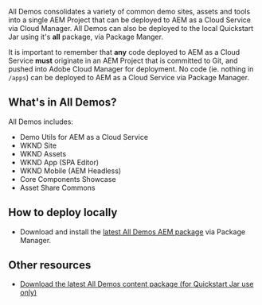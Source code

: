All Demos consolidates a variety of common demo sites, assets and tools into a single AEM Project that can be deployed to AEM as a Cloud Service via Cloud Manager.
All Demos can also be deployed to the local Quickstart Jar using it's **all** package, via Package Manger.

It is important to remember that **any** code deployed to AEM as a Cloud Service **must** originate in an AEM Project that is committed to Git, and pushed into Adobe Cloud Manager for deployment. No code (ie. nothing in `/apps`) can be deployed to AEM as a Cloud Service via Package Manager.

## What's in All Demos?

All Demos includes:

+ Demo Utils for AEM as a Cloud Service
+ WKND Site
+ WKND Assets
+ WKND App (SPA Editor)
+ WKND Mobile (AEM Headless)
+ Core Components Showcase
+ Asset Share Commons

## How to deploy locally

+ Download and install the [latest All Demos AEM package](https://internal.adobedemo.com/content/demo-hub/en/demos/external/aem-all-demos.html) via Package Manager. 

## Other resources

+ [Download the latest All Demos content package (for Quickstart Jar use only)](https://internal.adobedemo.com/content/demo-hub/en/demos/external/aem-all-demos.html)

